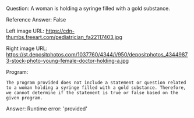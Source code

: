 Question: A woman is holding a syringe filled with a gold substance.

Reference Answer: False

Left image URL: https://cdn-thumbs.freeart.com/pediatrician_fa22117403.jpg

Right image URL: https://st.depositphotos.com/1037760/4344/i/950/depositphotos_43449873-stock-photo-young-female-doctor-holding-a.jpg

Program:

```
The program provided does not include a statement or question related to a woman holding a syringe filled with a gold substance. Therefore, we cannot determine if the statement is true or false based on the given program.
```
Answer: Runtime error: 'provided'


